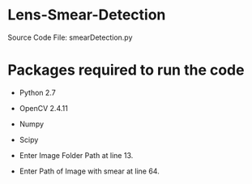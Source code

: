 # Lens-Smear-Detection

Source Code File: smearDetection.py

# Packages required to run the code

- Python 2.7

- OpenCV 2.4.11

- Numpy

- Scipy

- Enter Image Folder Path at line 13.

- Enter Path of Image with smear at line 64.
